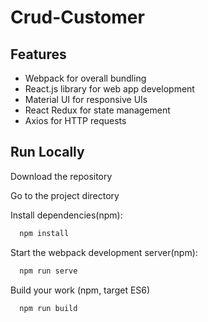 # Crud-Customer

## Features

- Webpack for overall bundling
- React.js library for web app development
- Material UI for responsive UIs
- React Redux for state management
- Axios for HTTP requests

## Run Locally

Download the repository

Go to the project directory

Install dependencies(npm):

```bash
  npm install
```

Start the webpack development server(npm):

```bash
  npm run serve
```

Build your work (npm, target ES6)

```bash
  npm run build
```
